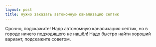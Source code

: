 ```yaml
---
layout: post 
title: Нужно заказать автономную канализацию септик 
--- 
```

Срочно, подскажите! Надо автономную канализацию септик, но в городе ничего подходящего не нашёл! Надо быстро найти хороший вариант, подскажите советом.